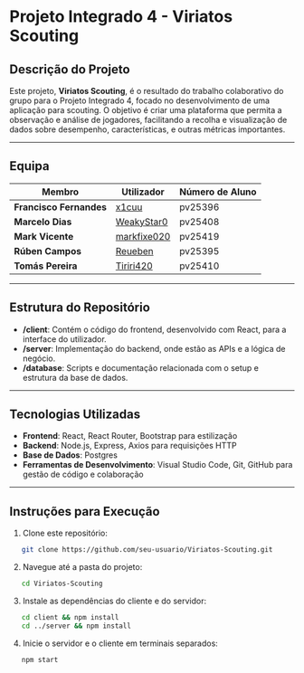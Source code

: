 # Projeto Integrado 4 - Viriatos Scouting

## Descrição do Projeto
Este projeto, **Viriatos Scouting**, é o resultado do trabalho colaborativo do grupo para o Projeto Integrado 4, focado no desenvolvimento de uma aplicação para scouting. O objetivo é criar uma plataforma que permita a observação e análise de jogadores, facilitando a recolha e visualização de dados sobre desempenho, características, e outras métricas importantes.

---

## Equipa

| Membro                  | Utilizador         | Número de Aluno |
|-------------------------|--------------------|-----------------|
| **Francisco Fernandes** | [x1cuu](https://github.com/x1cuu)              | pv25396         |
| **Marcelo Dias**        | [WeakyStar0](https://github.com/WeakyStar0)         | pv25408         |
| **Mark Vicente**        | [markfixe020](https://github.com/markfixe020)        | pv25419         |
| **Rúben Campos**        | [Reueben](https://github.com/Reueben)            | pv25395         |
| **Tomás Pereira**       | [Tiriri420](https://github.com/Tiriri420)          | pv25410         |

---

## Estrutura do Repositório

- **/client**: Contém o código do frontend, desenvolvido com React, para a interface do utilizador.
- **/server**: Implementação do backend, onde estão as APIs e a lógica de negócio.
- **/database**: Scripts e documentação relacionada com o setup e estrutura da base de dados.

---

## Tecnologias Utilizadas

- **Frontend**: React, React Router, Bootstrap para estilização
- **Backend**: Node.js, Express, Axios para requisições HTTP
- **Base de Dados**: Postgres
- **Ferramentas de Desenvolvimento**: Visual Studio Code, Git, GitHub para gestão de código e colaboração

---

## Instruções para Execução


1. Clone este repositório:
```bash
   git clone https://github.com/seu-usuario/Viriatos-Scouting.git
```
2. Navegue até a pasta do projeto:
```bash
   cd Viriatos-Scouting
```
3. Instale as dependências do cliente e do servidor:
```bash
   cd client && npm install
   cd ../server && npm install
```

4. Inicie o servidor e o cliente em terminais separados:
```bash
   npm start
```
